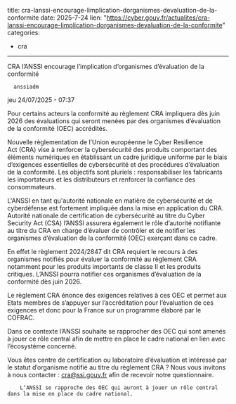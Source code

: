  
title: cra-lanssi-encourage-limplication-dorganismes-devaluation-de-la-conformite
date: 2025-7-24
lien: "https://cyber.gouv.fr/actualites/cra-lanssi-encourage-limplication-dorganismes-devaluation-de-la-conformite"
categories:
  - cra
---

CRA
l’ANSSI encourage l’implication d’organismes d’évaluation de la conformité

            


      anssiadm
jeu 24/07/2025 - 07:37

            
Pour certains acteurs
la conformité au règlement CRA impliquera dès juin 2026 des évaluations qui seront menées par des organismes d’évaluation de la conformité (OEC) accrédités.

      
      

              
  

    

      
            
Nouvelle règlementation de l’Union européenne
le Cyber Resilience Act (CRA) vise à renforcer la cybersécurité des produits comportant des éléments numériques en établissant un cadre juridique uniforme par le biais d’exigences essentielles de cybersécurité et des procédures d’évaluation de la conformité. Les objectifs sont pluriels : responsabiliser les fabricants
les importateurs et les distributeurs et renforcer la confiance des consommateurs.

L'ANSSI
en tant qu'autorité nationale en matière de cybersécurité et de cyberdéfense
est fortement impliquée dans la mise en application du CRA. Autorité nationale de certification de cybersécurité au titre du Cyber Security Act (CSA)
l’ANSSI assurera également le rôle d’autorité notifiante au titre du CRA en charge d’évaluer
de contrôler et de notifier les organismes d’évaluation de la conformité (OEC) exerçant dans ce cadre.

En effet
le règlement 2024/2847 dit CRA requiert le recours à des organismes notifiés pour évaluer la conformité au règlement CRA notamment pour les produits importants de classe II et les produits critiques. L’ANSSI pourra notifier ces organismes d’évaluation de la conformité dès juin 2026.

Le règlement CRA énonce des exigences relatives à ces OEC et permet aux Etats membres de s’appuyer sur l’accréditation pour l’évaluation de ces exigences
et donc pour la France sur un programme élaboré par le COFRAC.

Dans ce contexte
l’ANSSI souhaite se rapprocher des OEC qui sont amenés à jouer ce rôle central afin de mettre en place le cadre national en lien avec l’écosystème concerné.

Vous êtes centre de certification ou laboratoire d’évaluation et intéressé par le statut d’organisme notifié au titre du règlement CRA ? Nous vous invitons à nous contacter : cra@ssi.gouv.fr afin de recevoir notre questionnaire.


      
    

  


              



  

  

          
          
        L’ANSSI se rapproche des OEC qui auront à jouer un rôle central dans la mise en place du cadre national.
